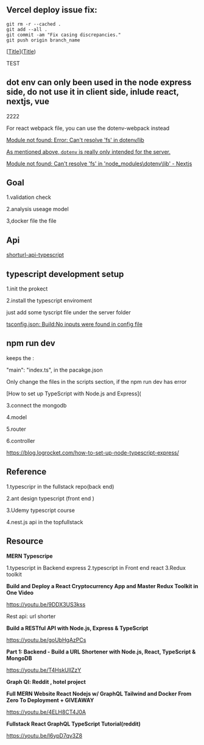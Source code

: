 
## Vercel deploy issue fix:
```
git rm -r --cached .
git add --all .
git commit -am "Fix casing discrepancies."
git push origin branch_name
```
[[Title](Error:%2520Can%2527t%2520resolve%2520%2527remark%2527%2520in%2520%2527/vercel/workpath0/lib%2527%2520)]([Title](https://github.com/vercel/next.js/discussions/18176))


TEST
## dot env can only been used in the node express side, do not use it in client side, inlude react, nextjs, vue

2222

For react webpack file, you can use the dotenv-webpack  instead

[Module not found: Error: Can't resolve 'fs' in dotenv/lib](https://stackoverflow.com/questions/70855580/module-not-found-error-cant-resolve-fs-in-dotenv-lib)

[As mentioned above, `dotenv` is really only intended for the server.](https://github.com/motdotla/dotenv/issues/233)

[Module not found: Can't resolve 'fs' in 'node_modules\dotenv\lib' - Nextjs](https://stackoverflow.com/questions/71109369/module-not-found-cant-resolve-fs-in-node-modules-dotenv-lib-nextjs)

## Goal

1.validation check

2.analysis useage model

3,docker file the file

## Api
[shorturl-api-typescript](https://github.com/GlennOu66304/shorturl-api-typescript)  

##  typescript development setup

1.init the prokect

2.install the typescript enviroment

just add some tyscript file under the server folder

[tsconfig.json: Build:No inputs were found in config file](https://stackoverflow.com/questions/41211566/tsconfig-json-buildno-inputs-were-found-in-config-file)

## npm run dev

keeps the :

 "main": "index.ts", in the pacakge.json

Only change the files in the scripts section, if the npm run dev has error

[How to set up TypeScript with Node.js and Express](

3.connect the mongodb

4.model

5.router

6.controller

https://blog.logrocket.com/how-to-set-up-node-typescript-express/

## Reference

1.typescripr in the fullstack repo(back end)

2.ant design typescript (front end )

3.Udemy typescript course

4.nest.js api in the topfullstack



## Resource

**MERN Typescripe**

1.typescript in Backend express
2.typescript in Front end react
3.Redux toolkit

 **Build and Deploy a React Cryptocurrency App and Master Redux Toolkit in One Video**

https://youtu.be/9DDX3US3kss

Rest api: url shorter

**Build a RESTful API with Node.js, Express & TypeScript**

https://youtu.be/goUbHgAzPCs

**Part 1: Backend - Build a URL Shortener with Node.js, React, TypeScript & MongoDB**

https://youtu.be/T4HskUllZzY

**Graph Ql: Reddit , hotel project**

**Full MERN Website React Nodejs w/ GraphQL Tailwind and Docker From Zero To Deployment + GIVEAWAY**

https://youtu.be/4ELH8CT4J0A

**Fullstack React GraphQL TypeScript Tutorial(reddit)**

https://youtu.be/I6ypD7qv3Z8









